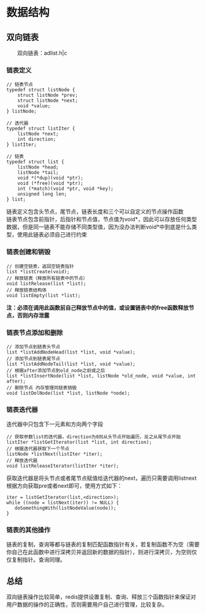 # 数据结构
## 双向链表
　　双向链表：adlist.h|c
### 链表定义
```
// 链表节点
typedef struct listNode {
    struct listNode *prev;
    struct listNode *next;
    void *value;
} listNode;

// 迭代器
typedef struct listIter {
    listNode *next;
    int direction;
} listIter;

// 链表
typedef struct list {
    listNode *head;
    listNode *tail;
    void *(*dup)(void *ptr);
    void (*free)(void *ptr);
    int (*match)(void *ptr, void *key);
    unsigned long len;
} list;

```
链表定义包含头节点，尾节点，链表长度和三个可以自定义的节点操作函数  
链表节点包含前指针，后指针和节点值，节点值为void\*，因此可以存放任何类型数据，但是同一链表不能存储不同类型值，因为没办法判断void\*中到底是什么类型，使用此链表必须自己进行约束  
### 链表创建和销毁
```
// 创建空链表，返回空链表指针
list *listCreate(void);
// 释放链表（释放所有链表中的节点）
void listRelease(list *list);
// 释放链表结构体
void listEmpty(list *list);
```
**注：必须在调用此函数前自己释放节点中的值，或设置链表中的free函数释放节点，否则内存泄露**
### 链表节点添加和删除
```
// 添加节点到链表头节点
list *listAddNodeHead(list *list, void *value);
// 添加节点到链表尾节点
list *listAddNodeTail(list *list, void *value);
// 根据after添加节点到old_node之前或之后
list *listInsertNode(list *list, listNode *old_node, void *value, int after);
// 删除节点 内存管理同链表销毁
void listDelNode(list *list, listNode *node);
```
### 链表迭代器
迭代器中只包含下一元素和方向两个字段  
```
// 获取参数list的迭代器，direction为0则从头节点开始遍历，反之从尾节点开始
listIter *listGetIterator(list *list, int direction);
// 根据迭代器获取下一个节点
listNode *listNext(listIter *iter);
// 释放迭代器
void listReleaseIterator(listIter *iter);
```
获取迭代器是将头节点或者尾节点赋值给迭代器的next，遍历只需要调用listnext根据方向获取pre或者next即可，使用方式如下：
```
iter = listGetIterator(list,<direction>);
while ((node = listNext(iter)) != NULL) {
   doSomethingWith(listNodeValue(node));
}
```
### 链表的其他操作
链表的复制，查询等都与链表的复制匹配函数指针有关，若复制函数不为空（需要你自己在此函数中进行深拷贝并返回新的数据的指针），则进行深拷贝，为空则仅仅复制指针。查询同理。

## 总结
双向链表操作比较简单，redis提供设置复制、查询、释放三个函数指针来保证对用户数据的操作的正确性，否则需要用户自己进行管理，比较复杂。
